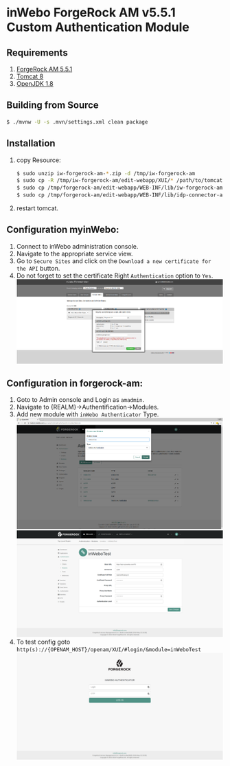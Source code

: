  inWebo ForgeRock AM v5.5.1 Custom Authentication Module
 =======================================================
 
 Requirements
 ------------
 
 1. [ForgeRock AM 5.5.1](https://www.forgerock.com/platform/access-management)
 1. [Tomcat 8](http://apache.mediamirrors.org/tomcat/tomcat-8/v8.5.30/bin/apache-tomcat-8.5.30.tar.gz)
 1. [OpenJDK 1.8](http://openjdk.java.net/)
 
 Building from Source
 --------------------
 
 ```bash
$ ./mvnw -U -s .mvn/settings.xml clean package
 ```
 
 Installation
 ------------

1. copy Resource:

    ```bash
    $ sudo unzip iw-forgerock-am-*.zip -d /tmp/iw-forgerock-am
    $ sudo cp -R /tmp/iw-forgerock-am/edit-webapp/XUI/* /path/to/tomcat/webapps/openam/XUI/
    $ sudo cp /tmp/forgerock-am/edit-webapp/WEB-INF/lib/iw-forgerock-am-*.jar /path/to/tomcat/webapps/openam/WEB-INF/lib/
    $ sudo cp /tmp/forgerock-am/edit-webapp/WEB-INF/lib/idp-connector-auth-repackage-0.3.0.jar /path/to/tomcat/webapps/openam/WEB-INF/lib/   
    ```
4. restart tomcat.

## Configuration myinWebo:

1. Connect to inWebo administration console.
1. Navigate to the appropriate service view.
1. Go to `Secure Sites` and click on the `Download a new certificate for the API` button.
1. Do not forget to set the certificate Right `Authentication` option to `Yes`.
![myInWeboConfig](doc/images/myInWeboConfig.png)

## Configuration in forgerock-am:

1. Goto to Admin console and Login as `amadmin`.
2. Navigate to {REALM}->Authentification->Modules.
3. Add new module with `inWebo Authenticator` Type.
![add new module](doc/images/inWeboAuthCreateModule.png)
![config new module](doc/images/inWeboAuthEditConfig.png)
4. To test config goto `http(s)://{OPENAM_HOST}/openam/XUI/#login/&module=inWeboTest`
![XUI Login Page](doc/images/inWeboAuthLoginXUIPage.png)